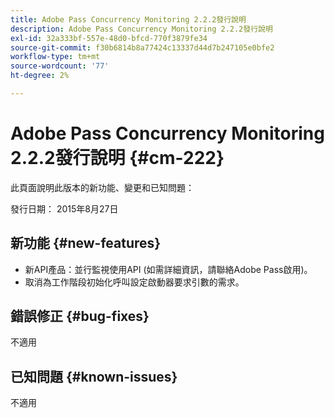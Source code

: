 ```yaml
---
title: Adobe Pass Concurrency Monitoring 2.2.2發行說明
description: Adobe Pass Concurrency Monitoring 2.2.2發行說明
exl-id: 32a333bf-557e-48d0-bfcd-770f3879fe34
source-git-commit: f30b6814b8a77424c13337d44d7b247105e0bfe2
workflow-type: tm+mt
source-wordcount: '77'
ht-degree: 2%

---
```


# Adobe Pass Concurrency Monitoring 2.2.2發行說明 {#cm-222}

此頁面說明此版本的新功能、變更和已知問題：

發行日期： 2015年8月27日

## 新功能 {#new-features}

* 新API產品：並行監視使用API (如需詳細資訊，請聯絡Adobe Pass啟用)。
* 取消為工作階段初始化呼叫設定啟動器要求引數的需求。

## 錯誤修正 {#bug-fixes}

不適用

## 已知問題 {#known-issues}

不適用
